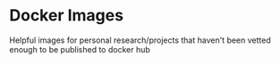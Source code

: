 # Docker Images

Helpful images for personal research/projects that haven't been vetted enough to be published to docker hub